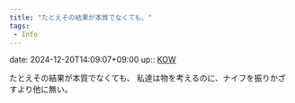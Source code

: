 ```yaml
---
title: "たとえその結果が本質でなくても、"
tags:
 - Info
---
```


date: 2024-12-20T14:09:07+09:00
up:: [KOW](Bar/Novel/Nacaria/KOW.md)

たとえその結果が本質でなくても、
私達は物を考えるのに、ナイフを振りかざすより他に無い。